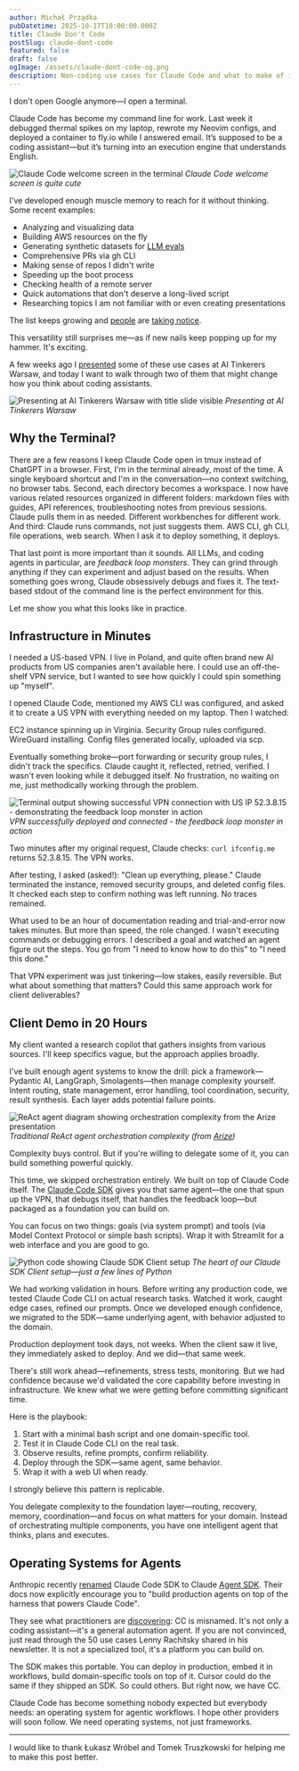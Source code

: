 ```yaml
---
author: Michał Prządka
pubDatetime: 2025-10-17T10:00:00.000Z
title: Claude Don't Code
postSlug: claude-dont-code
featured: false
draft: false
ogImage: /assets/claude-dont-code-og.png
description: Non-coding use cases for Claude Code and what to make of it.
---
```


I don't open Google anymore—I open a terminal.

Claude Code has become my command line for work. Last week it debugged thermal spikes on my laptop, rewrote my Neovim configs, and deployed a container to fly.io while I answered email. It’s supposed to be a coding assistant—but it’s turning into an execution engine that understands English.

![Claude Code welcome screen in the terminal](/assets/claude-dont-code-terminal.png)
_Claude Code welcome screen is quite cute_

I've developed enough muscle memory to reach for it without thinking. Some recent examples:

- Analyzing and visualizing data
- Building AWS resources on the fly
- Generating synthetic datasets for [LLM evals](https://blog.michalprzadka.com/posts/evals-framework/)
- Comprehensive PRs via gh CLI
- Making sense of repos I didn't write
- Speeding up the boot process
- Checking health of a remote server
- Quick automations that don't deserve a long-lived script
- Researching topics I am not familiar with or even creating presentations

The list keeps growing and [people](https://every.to/source-code/how-to-use-claude-code-for-everyday-tasks-no-programming-required) are [taking notice](https://www.lennysnewsletter.com/p/everyone-should-be-using-claude-code-8db).

This versatility still surprises me—as if new nails keep popping up for my hammer. It's exciting.

A few weeks ago I [presented](https://warsaw.aitinkerers.org/p/ai-tinkerers-poland-5-meetup-in-warsaw-september) some of these use cases at AI Tinkerers Warsaw, and today I want to walk through two of them that might change how you think about coding assistants.

![Presenting at AI Tinkerers Warsaw with title slide visible](/assets/claude-dont-code-ait-presentation.jpeg)
_Presenting at AI Tinkerers Warsaw_

## Why the Terminal?

There are a few reasons I keep Claude Code open in tmux instead of ChatGPT in a browser. First, I'm in the terminal already, most of the time. A single keyboard shortcut and I'm in the conversation—no context switching, no browser tabs. Second, each directory becomes a workspace. I now have various related resources organized in different folders: markdown files with guides, API references, troubleshooting notes from previous sessions. Claude pulls them in as needed. Different workbenches for different work. And third: Claude runs commands, not just suggests them. AWS CLI, gh CLI, file operations, web search. When I ask it to deploy something, it deploys.

That last point is more important than it sounds. All LLMs, and coding agents in particular, are _feedback loop monsters_. They can grind through anything if they can experiment and adjust based on the results. When something goes wrong, Claude obsessively debugs and fixes it. The text-based stdout of the command line is the perfect environment for this.

Let me show you what this looks like in practice.

## Infrastructure in Minutes

I needed a US-based VPN. I live in Poland, and quite often brand new AI products from US companies aren't available here. I could use an off-the-shelf VPN service, but I wanted to see how quickly I could spin something up "myself".

I opened Claude Code, mentioned my AWS CLI was configured, and asked it to create a US VPN with everything needed on my laptop. Then I watched:

EC2 instance spinning up in Virginia. Security Group rules configured. WireGuard installing. Config files generated locally, uploaded via scp.

Eventually something broke—port forwarding or security group rules, I didn't track the specifics. Claude caught it, reflected, retried, verified. I wasn't even looking while it debugged itself. No frustration, no waiting on me, just methodically working through the problem.

![Terminal output showing successful VPN connection with US IP 52.3.8.15 - demonstrating the feedback loop monster in action](/assets/claude-dont-code-vpn-confirmed.png)
_VPN successfully deployed and connected - the feedback loop monster in action_

Two minutes after my original request, Claude checks: `curl ifconfig.me` returns 52.3.8.15. The VPN works.

After testing, I asked (asked!): "Clean up everything, please." Claude terminated the instance, removed security groups, and deleted config files. It checked each step to confirm nothing was left running. No traces remained.

What used to be an hour of documentation reading and trial-and-error now takes minutes. But more than speed, the role changed. I wasn't executing commands or debugging errors. I described a goal and watched an agent figure out the steps. You go from "I need to know how to do this" to "I need this done."

That VPN experiment was just tinkering—low stakes, easily reversible. But what about something that matters? Could this same approach work for client deliverables?

## Client Demo in 20 Hours

My client wanted a research copilot that gathers insights from various sources. I'll keep specifics vague, but the approach applies broadly.

I've built enough agent systems to know the drill: pick a framework—Pydantic AI, LangGraph, Smolagents—then manage complexity yourself. Intent routing, state management, error handling, tool coordination, security, result synthesis. Each layer adds potential failure points.

![ReAct agent diagram showing orchestration complexity from the Arize presentation](/assets/claude-dont-code-workflow-aie.png)
_Traditional ReAct agent orchestration complexity (from [Arize](https://www.youtube.com/watch?v=nbZzSC5A6hs))_

Complexity buys control. But if you're willing to delegate some of it, you can build something powerful quickly.

This time, we skipped orchestration entirely. We built on top of Claude Code itself. The [Claude Code SDK](https://docs.claude.com/en/api/agent-sdk/overview) gives you that same agent—the one that spun up the VPN, that debugs itself, that handles the feedback loop—but packaged as a foundation you can build on.

You can focus on two things: goals (via system prompt) and tools (via Model Context Protocol or simple bash scripts). Wrap it with Streamlit for a web interface and you are good to go.

![Python code showing Claude SDK Client setup](/assets/claude-dont-code-sdk-snippet.png)
_The heart of our Claude SDK Client setup—just a few lines of Python_

We had working validation in hours. Before writing any production code, we tested Claude Code CLI on actual research tasks. Watched it work, caught edge cases, refined our prompts. Once we developed enough confidence, we migrated to the SDK—same underlying agent, with behavior adjusted to the domain.

Production deployment took days, not weeks. When the client saw it live, they immediately asked to deploy. And we did—that same week.

There's still work ahead—refinements, stress tests, monitoring. But we had confidence because we'd validated the core capability before investing in infrastructure. We knew what we were getting before committing significant time.

Here is the playbook:

1.  Start with a minimal bash script and one domain-specific tool.
2.  Test it in Claude Code CLI on the real task.
3.  Observe results, refine prompts, confirm reliability.
4.  Deploy through the SDK—same agent, same behavior.
5.  Wrap it with a web UI when ready.

I strongly believe this pattern is replicable.

You delegate complexity to the foundation layer—routing, recovery, memory, coordination—and focus on what matters for your domain. Instead of orchestrating multiple components, you have one intelligent agent that thinks, plans and executes.

## Operating Systems for Agents

Anthropic recently [renamed](https://docs.claude.com/en/docs/claude-code/sdk/migration-guide) Claude Code SDK to Claude [Agent SDK](https://docs.claude.com/en/api/agent-sdk/overview). Their docs now explicitly encourage you to "build production agents on top of the harness that powers Claude Code".

They see what practitioners are [discovering](https://x.com/simonw/status/1978948070441099733): CC is misnamed. It's not only a coding assistant—it's a general automation agent. If you are not convinced, just read through the 50 use cases Lenny Rachitsky shared in his newsletter. It is not a specialized tool, it's a platform you can build on.

The SDK makes this portable. You can deploy in production, embed it in workflows, build domain-specific tools on top of it. Cursor could do the same if they shipped an SDK. So could others. But right now, we have CC.

Claude Code has become something nobody expected but everybody needs: an operating system for agentic workflows. I hope other providers will soon follow. We need operating systems, not just frameworks.

---

I would like to thank Łukasz Wróbel and Tomek Truszkowski for helping me to make this post better.
